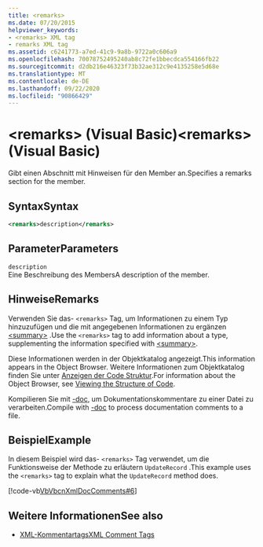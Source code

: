 ```yaml
---
title: <remarks>
ms.date: 07/20/2015
helpviewer_keywords:
- <remarks> XML tag
- remarks XML tag
ms.assetid: c6241773-a7ed-41c9-9a8b-9722a0c606a9
ms.openlocfilehash: 70078752495240ab8c72fe1bbecdca554166fb22
ms.sourcegitcommit: d2db216e46323f73b32ae312c9e4135258e5d68e
ms.translationtype: MT
ms.contentlocale: de-DE
ms.lasthandoff: 09/22/2020
ms.locfileid: "90866429"
---
```

# <a name="remarks-visual-basic"></a><span data-ttu-id="ee196-101">\<remarks> (Visual Basic)</span><span class="sxs-lookup"><span data-stu-id="ee196-101">\<remarks> (Visual Basic)</span></span>

<span data-ttu-id="ee196-102">Gibt einen Abschnitt mit Hinweisen für den Member an.</span><span class="sxs-lookup"><span data-stu-id="ee196-102">Specifies a remarks section for the member.</span></span>  
  
## <a name="syntax"></a><span data-ttu-id="ee196-103">Syntax</span><span class="sxs-lookup"><span data-stu-id="ee196-103">Syntax</span></span>  
  
```xml  
<remarks>description</remarks>  
```  
  
## <a name="parameters"></a><span data-ttu-id="ee196-104">Parameter</span><span class="sxs-lookup"><span data-stu-id="ee196-104">Parameters</span></span>  

 `description`  
 <span data-ttu-id="ee196-105">Eine Beschreibung des Members</span><span class="sxs-lookup"><span data-stu-id="ee196-105">A description of the member.</span></span>  
  
## <a name="remarks"></a><span data-ttu-id="ee196-106">Hinweise</span><span class="sxs-lookup"><span data-stu-id="ee196-106">Remarks</span></span>  

 <span data-ttu-id="ee196-107">Verwenden Sie das- `<remarks>` Tag, um Informationen zu einem Typ hinzuzufügen und die mit angegebenen Informationen zu ergänzen [\<summary>](summary.md) .</span><span class="sxs-lookup"><span data-stu-id="ee196-107">Use the `<remarks>` tag to add information about a type, supplementing the information specified with [\<summary>](summary.md).</span></span>  
  
 <span data-ttu-id="ee196-108">Diese Informationen werden in der Objektkatalog angezeigt.</span><span class="sxs-lookup"><span data-stu-id="ee196-108">This information appears in the Object Browser.</span></span> <span data-ttu-id="ee196-109">Weitere Informationen zum Objektkatalog finden Sie unter [Anzeigen der Code Struktur](/visualstudio/ide/viewing-the-structure-of-code).</span><span class="sxs-lookup"><span data-stu-id="ee196-109">For information about the Object Browser, see [Viewing the Structure of Code](/visualstudio/ide/viewing-the-structure-of-code).</span></span>  
  
 <span data-ttu-id="ee196-110">Kompilieren Sie mit [-doc](../../reference/command-line-compiler/doc.md), um Dokumentationskommentare zu einer Datei zu verarbeiten.</span><span class="sxs-lookup"><span data-stu-id="ee196-110">Compile with [-doc](../../reference/command-line-compiler/doc.md) to process documentation comments to a file.</span></span>  
  
## <a name="example"></a><span data-ttu-id="ee196-111">Beispiel</span><span class="sxs-lookup"><span data-stu-id="ee196-111">Example</span></span>  

 <span data-ttu-id="ee196-112">In diesem Beispiel wird das- `<remarks>` Tag verwendet, um die Funktionsweise der Methode zu erläutern `UpdateRecord` .</span><span class="sxs-lookup"><span data-stu-id="ee196-112">This example uses the `<remarks>` tag to explain what the `UpdateRecord` method does.</span></span>  
  
 [!code-vb[VbVbcnXmlDocComments#6](~/samples/snippets/visualbasic/VS_Snippets_VBCSharp/VbVbcnXmlDocComments/VB/Class1.vb#6)]  
  
## <a name="see-also"></a><span data-ttu-id="ee196-113">Weitere Informationen</span><span class="sxs-lookup"><span data-stu-id="ee196-113">See also</span></span>

- [<span data-ttu-id="ee196-114">XML-Kommentartags</span><span class="sxs-lookup"><span data-stu-id="ee196-114">XML Comment Tags</span></span>](index.md)
